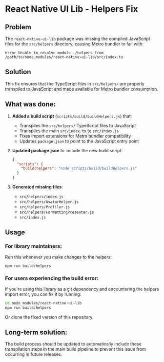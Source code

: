 # React Native UI Lib - Helpers Fix

## Problem
The `react-native-ui-lib` package was missing the compiled JavaScript files for the `src/helpers` directory, causing Metro bundler to fail with:

```
error Unable to resolve module ./helpers from /path/to/node_modules/react-native-ui-lib/src/index.ts
```

## Solution
This fix ensures that the TypeScript files in `src/helpers/` are properly transpiled to JavaScript and made available for Metro bundler consumption.

## What was done:

1. **Added a build script** (`scripts/build/buildHelpers.js`) that:
   - Transpiles the `src/helpers/` TypeScript files to JavaScript
   - Transpiles the main `src/index.ts` to `src/index.js`
   - Fixes import extensions for Metro bundler compatibility
   - Updates `package.json` to point to the JavaScript entry point

2. **Updated package.json** to include the new build script:
   ```json
   {
     "scripts": {
       "build:helpers": "node scripts/build/buildHelpers.js"
     }
   }
   ```

3. **Generated missing files**:
   - `src/helpers/index.js`
   - `src/helpers/AvatarHelper.js`
   - `src/helpers/Profiler.js`
   - `src/helpers/FormattingPresenter.js`
   - `src/index.js`

## Usage

### For library maintainers:
Run this whenever you make changes to the helpers:
```bash
npm run build:helpers
```

### For users experiencing the build error:
If you're using this library as a git dependency and encountering the helpers import error, you can fix it by running:

```bash
cd node_modules/react-native-ui-lib
npm run build:helpers
```

Or clone the fixed version of this repository.

## Long-term solution:
The build process should be updated to automatically include these transpilation steps in the main build pipeline to prevent this issue from occurring in future releases.
